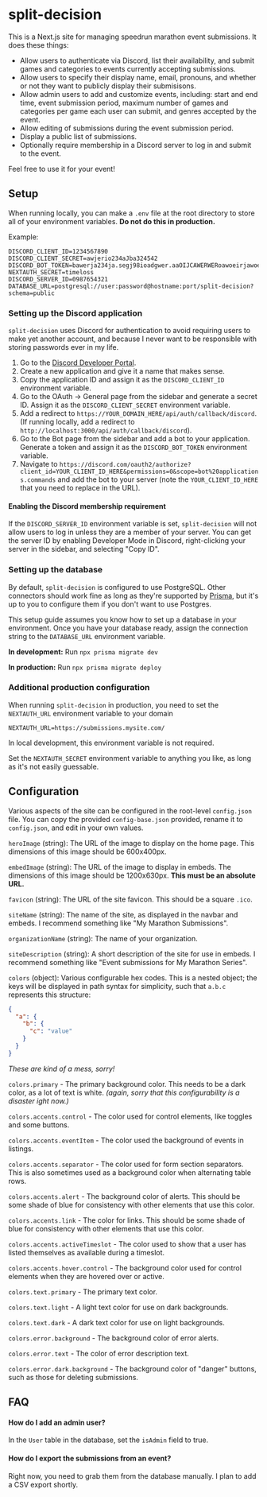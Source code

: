 # split-decision

This is a Next.js site for managing speedrun marathon event submissions. It does these things:

- Allow users to authenticate via Discord, list their availability, and submit games and categories to events currently accepting submissions.
- Allow users to specify their display name, email, pronouns, and whether or not they want to publicly display their submisisons.
- Allow admin users to add and customize events, including: start and end time, event submission period, maximum number of games and categories per game each user can submit, and genres accepted by the event.
- Allow editing of submissions during the event submission period.
- Display a public list of submissions.
- Optionally require membership in a Discord server to log in and submit to the event.

Feel free to use it for your event!

## Setup
When running locally, you can make a `.env` file at the root directory to store all of your environment variables. **Do not do this in production.**

Example:
```
DISCORD_CLIENT_ID=1234567890
DISCORD_CLIENT_SECRET=awjerio234aJba324542
DISCORD_BOT_TOKEN=bawerja234ja.segj98ioadgwer.aaOIJCAWERWERoawoeirjawoeraw3bAa
NEXTAUTH_SECRET=timeloss
DISCORD_SERVER_ID=0987654321
DATABASE_URL=postgresql://user:password@hostname:port/split-decision?schema=public
```

### Setting up the Discord application

`split-decision` uses Discord for authentication to avoid requiring users to make yet another account, and because I never want to be responsible with storing passwords ever in my life.

1. Go to the [Discord Developer Portal](https://discord.com/developers/applications).
1. Create a new application and give it a name that makes sense.
1. Copy the application ID and assign it as the `DISCORD_CLIENT_ID` environment variable.
1. Go to the OAuth -> General page from the sidebar and generate a secret ID. Assign it as the `DISCORD_CLIENT_SECRET` environment variable.
1. Add a redirect to `https://YOUR_DOMAIN_HERE/api/auth/callback/discord`. (If running locally, add a redirect to `http://localhost:3000/api/auth/callback/discord`).
1. Go to the Bot page from the sidebar and add a bot to your application. Generate a token and assign it as the `DISCORD_BOT_TOKEN` environment variable.
1. Navigate to `https://discord.com/oauth2/authorize?client_id=YOUR_CLIENT_ID_HERE&permissions=0&scope=bot%20applications.commands` and add the bot to your server (note the `YOUR_CLIENT_ID_HERE` that you need to replace in the URL).

#### Enabling the Discord membership requirement

If the `DISCORD_SERVER_ID` environment variable is set, `split-decision` will not allow users to log in unless they are a member of your server. You can get the server ID by enabling Developer Mode in Discord, right-clicking your server
in the sidebar, and selecting "Copy ID".

### Setting up the database

By default, `split-decision` is configured to use PostgreSQL. Other connectors should work fine as long as they're supported by [Prisma](https://www.prisma.io/docs/concepts/database-connectors), but it's up to you to configure them if you don't want to use Postgres. 

This setup guide assumes you know how to set up a database in your environment. Once you have your database ready, assign the connection string to the `DATABASE_URL` environment variable.

**In development:** Run `npx prisma migrate dev`

**In production:** Run `npx prisma migrate deploy`

### Additional production configuration

When running `split-decision` in production, you need to set the `NEXTAUTH_URL` environment variable to your domain

```
NEXTAUTH_URL=https://submissions.mysite.com/
```

In local development, this environment variable is not required.

Set the `NEXTAUTH_SECRET` environment variable to anything you like, as long as it's not easily guessable.

## Configuration

Various aspects of the site can be configured in the root-level `config.json` file. You can copy the provided `config-base.json` provided, rename it to `config.json`, and edit in your own values.

`heroImage` (string): The URL of the image to display on the home page. This dimensions of this image should be 600x400px.

`embedImage` (string): The URL of the image to display in embeds. The dimensions of this image should be 1200x630px. **This must be an absolute URL.**

`favicon` (string): The URL of the site favicon. This should be a square `.ico`.

`siteName` (string): The name of the site, as displayed in the navbar and embeds. I recommend something like "My Marathon Submissions".

`organizationName` (string): The name of your organization.

`siteDescription` (string): A short description of the site for use in embeds. I recommend something like "Event submissions for My Marathon Series".

`colors` (object): Various configurable hex codes. This is a nested object; the keys will be displayed in path syntax for simplicity, such that `a.b.c` represents this structure:

```json
{
  "a": {
    "b": {
      "c": "value"
    }
  }
}
```

_These are kind of a mess, sorry!_

`colors.primary` - The primary background color. This needs to be a dark color, as a lot of text is white. _(again, sorry that this configurability is a disaster ight now.)_

`colors.accents.control` - The color used for control elements, like toggles and some buttons.

`colors.accents.eventItem` - The color used the background of events in listings.

`colors.accents.separator` - The color used for form section separators. This is also sometimes used as a background color when alternating table rows.

`colors.accents.alert` - The background color of alerts. This should be some shade of blue for consistency with other elements that use this color.

`colors.accents.link` - The color for links. This should be some shade of blue for consistency with other elements that use this color.

`colors.accents.activeTimeslot` - The color used to show that a user has listed themselves as available during a timeslot.

`colors.accents.hover.control` - The background color used for control elements when they are hovered over or active.

`colors.text.primary` - The primary text color.

`colors.text.light` - A light text color for use on dark backgrounds.

`colors.text.dark` - A dark text color for use on light backgrounds.

`colors.error.background` - The background color of error alerts.

`colors.error.text` - The color of error description text.

`colors.error.dark.background` - The background color of "danger" buttons, such as those for deleting submissions.

## FAQ

#### How do I add an admin user?

In the `User` table in the database, set the `isAdmin` field to true.

#### How do I export the submissions from an event?

Right now, you need to grab them from the database manually. I plan to add a CSV export shortly.